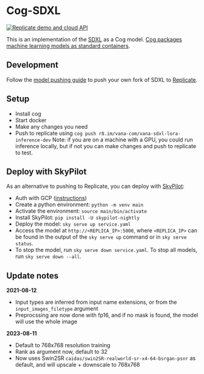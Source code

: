 # Cog-SDXL

[![Replicate demo and cloud API](https://replicate.com/stability-ai/sdxl/badge)](https://replicate.com/stability-ai/sdxl)

This is an implementation of the [SDXL](https://github.com/Stability-AI/generative-models) as a Cog model. [Cog packages machine learning models as standard containers](https://github.com/replicate/cog).

## Development

Follow the [model pushing guide](https://replicate.com/docs/guides/push-a-model) to push your own fork of SDXL to [Replicate](https://replicate.com).

## Setup

- Install cog
- Start docker
- Make any changes you need
- Push to replicate using `cog push r8.im/vana-com/vana-sdxl-lora-inference-dev`
Note: if you are on a machine with a GPU, you could run inference locally, but if not you can make changes and push to replicate to test. 

## Deploy with SkyPilot

As an alternative to pushing to Replicate, you can deploy with [SkyPilot](https://skypilot.readthedocs.io):

- Auth with GCP ([instructions](https://skypilot.readthedocs.io/en/latest/getting-started/installation.html#google-cloud-platform-gcp))
- Create a python environment: `python -m venv main`
- Activate the environment: `source main/bin/activate`
- Install SkyPilot: `pip install -U skypilot-nightly`
- Deploy the model: `sky serve up service.yaml`
- Access the model at `http://<REPLICA_IP>:5000`, where `<REPLICA_IP>` can be found in the output of the `sky serve up` command or in `sky serve status`.
- To stop the model, run `sky serve down service.yaml`. To stop all models, run `sky serve down --all`.

## Update notes

**2021-08-12**
* Input types are inferred from input name extensions, or from the `input_images_filetype` argument
* Preprocssing are now done with fp16, and if no mask is found, the model will use the whole image

**2023-08-11**
* Default to 768x768 resolution training
* Rank as argument now, default to 32
* Now uses Swin2SR `caidas/swin2SR-realworld-sr-x4-64-bsrgan-psnr` as default, and will upscale + downscale to 768x768

